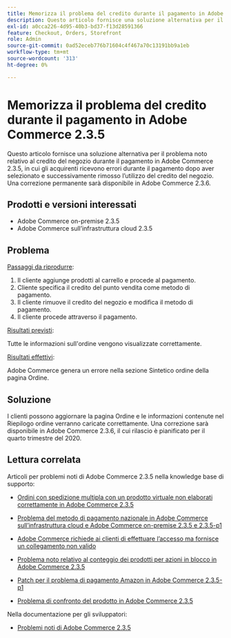 ```yaml
---
title: Memorizza il problema del credito durante il pagamento in Adobe Commerce 2.3.5
description: Questo articolo fornisce una soluzione alternativa per il problema noto relativo al credito del negozio durante il pagamento in Adobe Commerce 2.3.5, in cui gli acquirenti ricevono errori durante il pagamento dopo aver selezionato e successivamente rimosso l’utilizzo del credito del negozio. Una correzione permanente sarà disponibile in Adobe Commerce 2.3.6.
exl-id: a0cca226-4d95-40b3-bd37-f13d28591366
feature: Checkout, Orders, Storefront
role: Admin
source-git-commit: 0ad52eceb776b71604c4f467a70c13191bb9a1eb
workflow-type: tm+mt
source-wordcount: '313'
ht-degree: 0%

---
```


# Memorizza il problema del credito durante il pagamento in Adobe Commerce 2.3.5

Questo articolo fornisce una soluzione alternativa per il problema noto relativo al credito del negozio durante il pagamento in Adobe Commerce 2.3.5, in cui gli acquirenti ricevono errori durante il pagamento dopo aver selezionato e successivamente rimosso l’utilizzo del credito del negozio. Una correzione permanente sarà disponibile in Adobe Commerce 2.3.6.

## Prodotti e versioni interessati

* Adobe Commerce on-premise 2.3.5
* Adobe Commerce sull’infrastruttura cloud 2.3.5

## Problema

<u>Passaggi da riprodurre</u>:

1. Il cliente aggiunge prodotti al carrello e procede al pagamento.
1. Cliente specifica il credito del punto vendita come metodo di pagamento.
1. Il cliente rimuove il credito del negozio e modifica il metodo di pagamento.
1. Il cliente procede attraverso il pagamento.

<u>Risultati previsti</u>:

Tutte le informazioni sull&#39;ordine vengono visualizzate correttamente.

<u>Risultati effettivi</u>:

Adobe Commerce genera un errore nella sezione Sintetico ordine della pagina Ordine.

## Soluzione

I clienti possono aggiornare la pagina Ordine e le informazioni contenute nel Riepilogo ordine verranno caricate correttamente. Una correzione sarà disponibile in Adobe Commerce 2.3.6, il cui rilascio è pianificato per il quarto trimestre del 2020.

## Lettura correlata

Articoli per problemi noti di Adobe Commerce 2.3.5 nella knowledge base di supporto:

* [Ordini con spedizione multipla con un prodotto virtuale non elaborati correttamente in Adobe Commerce 2.3.5](/help/troubleshooting/miscellaneous/magento-2-3-5-known-issue-virtual-product-multi-ship-orders.md)

* [Problema del metodo di pagamento nazionale in Adobe Commerce sull’infrastruttura cloud e Adobe Commerce on-premise 2.3.5 e 2.3.5-p1](/help/troubleshooting/known-issues-patches-attached/magento-2-3-5-2-3-5-p1-patch-country-payment-issue.md)

* [Adobe Commerce richiede ai clienti di effettuare l’accesso ma fornisce un collegamento non valido](/help/troubleshooting/known-issues-patches-attached/magento-prompts-customers-log-in-invalid-link.md)

* [Problema noto relativo al conteggio dei prodotti per azioni in blocco in Adobe Commerce 2.3.5](/help/troubleshooting/miscellaneous/bulk-action-product-count-known-issue-in-magento-2-3-5.md)

* [Patch per il problema di pagamento Amazon in Adobe Commerce 2.3.5-p1](/help/troubleshooting/payments/patch-for-amazon-pay-checkout-issue-in-magento-2-3-5-p1.md)

* [Problema di confronto del prodotto in Adobe Commerce 2.3.5](/help/troubleshooting/storefront/product-comparison-known-issue-in-magento-2-3-5.md)

Nella documentazione per gli sviluppatori:

* [Problemi noti di Adobe Commerce 2.3.5](https://devdocs.magento.com/guides/v2.3/release-notes/release-notes-2-3-5-commerce.html#known-issues)
